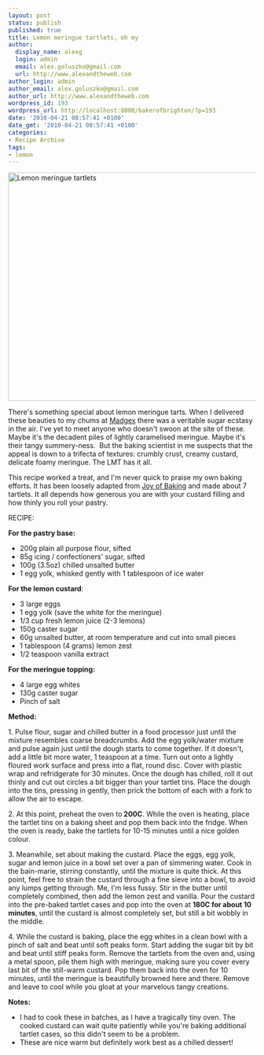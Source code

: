 ```yaml
---
layout: post
status: publish
published: true
title: Lemon meringue tartlets, oh my
author:
  display_name: alexg
  login: admin
  email: alex.goluszko@gmail.com
  url: http://www.alexandtheweb.com
author_login: admin
author_email: alex.goluszko@gmail.com
author_url: http://www.alexandtheweb.com
wordpress_id: 193
wordpress_url: http://localhost:8000/bakerofbrighton/?p=193
date: '2010-04-21 08:57:41 +0100'
date_gmt: '2010-04-21 08:57:41 +0100'
categories:
- Recipe Archive
tags:
- lemon
---
```

<p><a href="http://localhost:8000/bakerofbrighton/wp-content/uploads/2010/04/IMG_2381-copy.jpg"><img class="alignnone size-medium wp-image-195" title="Lemon meringue tartlets" src="http://localhost:8000/bakerofbrighton/wp-content/uploads/2010/04/IMG_2381-copy-620x464.jpg" alt="Lemon meringue tartlets" width="620" height="464" /></a></p>
<p>There's something special about lemon meringue tarts. When I delivered these beauties to my chums at <a href="http://www.madgex.com">Madgex</a> there was a veritable sugar ecstasy in the air. I've yet to meet anyone who doesn't swoon at the site of these. Maybe it's the decadent piles of lightly caramelised meringue. Maybe it's their tangy summery-ness.  But the baking scientist in me suspects that the appeal is down to a trifecta of textures: crumbly crust, creamy custard, delicate foamy meringue. The LMT has it all.</p>
<p>This recipe worked a treat, and I'm never quick to praise my own baking efforts. It has been loosely adapted from <a href="http://www.joyofbaking.com/LemonMeringueTart.html">Joy of Baking</a> and made about 7 tartlets. It all depends how generous you are with your custard filling and how thinly you roll your pastry.</p>
<p>RECIPE:</p>
<p><strong>For the pastry base:</strong></p>
<ul>
<li>200g plain all purpose flour, sifted</li>
<li>85g icing / confectioners' sugar, sifted</li>
<li>100g (3.5oz) chilled unsalted butter</li>
<li>1 egg yolk, whisked gently with 1 tablespoon of ice water</li>
</ul>
<p><strong>For the lemon custard</strong>:</p>
<ul>
<li> 3 large eggs</li>
<li> 1 egg yolk (save the white for the meringue)</li>
<li> 1/3 cup fresh lemon juice (2-3 lemons)</li>
<li> 150g caster sugar</li>
<li> 60g unsalted butter, at room temperature and cut into small pieces</li>
<li> 1 tablespoon (4 grams) lemon zest</li>
<li> 1/2 teaspoon vanilla extract</li>
</ul>
<p><strong>For the meringue topping:</strong></p>
<ul>
<li>4  large egg whites</li>
<li>130g caster sugar</li>
<li>Pinch of salt</li>
</ul>
<p><strong>Method:</strong></p>
<p>1. Pulse flour, sugar and chilled butter in a food processor just until the  mixture resembles coarse breadcrumbs. Add the egg yolk/water mixture  and pulse again just until the dough starts to come together. If it  doesn't, add a little bit more water, 1 teaspoon at a time. Turn out  onto a lightly floured work surface and press into a flat, round disc.  Cover with plastic wrap and refridgerate for 30 minutes. Once the dough has chilled, roll it out thinly and cut out circles a bit bigger than your tartlet tins. Place the dough into the tins, pressing in gently, then prick the bottom of each with a fork to allow the air to escape.</p>
<p>2. At this point, preheat the oven to<strong> 200C</strong>. While the oven is heating, place the tartlet tins on a baking sheet and pop them back into the fridge. When the oven is ready, bake the tartlets for 10-15 minutes until a nice golden colour.</p>
<p>3. Meanwhile, set about making the custard. Place the eggs, egg yolk, sugar and lemon juice in a bowl set over a pan of simmering water. Cook in the bain-marie, stirring constantly, until the mixture is quite thick. At this point, feel free to strain the custard through a fine sieve into a bowl, to avoid any lumps getting through. Me, I'm less fussy. Stir in the butter until completely combined, then add the lemon zest and vanilla. Pour the custard into the pre-baked tartlet cases and pop into the oven at <strong>180C for about 10 minutes</strong>, until the custard is almost completely set, but still a bit wobbly in the middle.</p>
<p>4. While the custard is baking, place the egg whites in a clean bowl with a pinch of salt and beat until soft peaks form. Start adding the sugar bit by bit and beat until stiff peaks form. Remove the tartlets from the oven and, using a metal spoon, pile them high with meringue, making sure you cover every last bit of the still-warm custard. Pop them back into the oven for 10 minutes, until the meringue is beautifully browned here and there. Remove and leave to cool while you gloat at your marvelous tangy creations.</p>
<p><strong>Notes:</strong></p>
<ul>
<li>I had to cook these in batches, as I have a tragically tiny oven. The cooked custard can wait quite patiently while you're baking additional tartlet cases, so this didn't seem to be a problem.</li>
<li>These are nice warm but definitely work best as a chilled dessert!</li>
</ul>
<div id="_mcePaste" style="position: absolute; left: -10000px; top: 529px; width: 1px; height: 1px; overflow: hidden;">bain marie</div>
